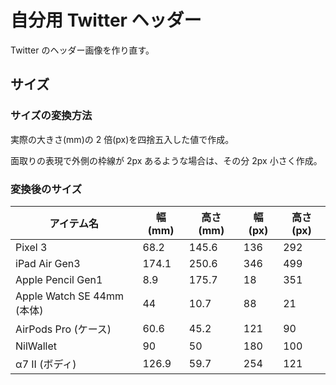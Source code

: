 # 自分用 Twitter ヘッダー

Twitter のヘッダー画像を作り直す。

## サイズ

### サイズの変換方法

実際の大きさ(mm)の 2 倍(px)を四捨五入した値で作成。

面取りの表現で外側の枠線が 2px あるような場合は、その分 2px 小さく作成。

### 変換後のサイズ

| アイテム名                 | 幅 (mm) | 高さ (mm) | 幅 (px) | 高さ (px) |
| -------------------------- | ------- | --------- | ------- | --------- |
| Pixel 3                    | 68.2    | 145.6     | 136     | 292       |
| iPad Air Gen3              | 174.1   | 250.6     | 346     | 499       |
| Apple Pencil Gen1          | 8.9     | 175.7     | 18      | 351       |
| Apple Watch SE 44mm (本体) | 44      | 10.7      | 88      | 21        |
| AirPods Pro (ケース)       | 60.6    | 45.2      | 121     | 90        |
| NilWallet                  | 90      | 50        | 180     | 100       |
| α7 II (ボディ)             | 126.9   | 59.7      | 254     | 121       |
